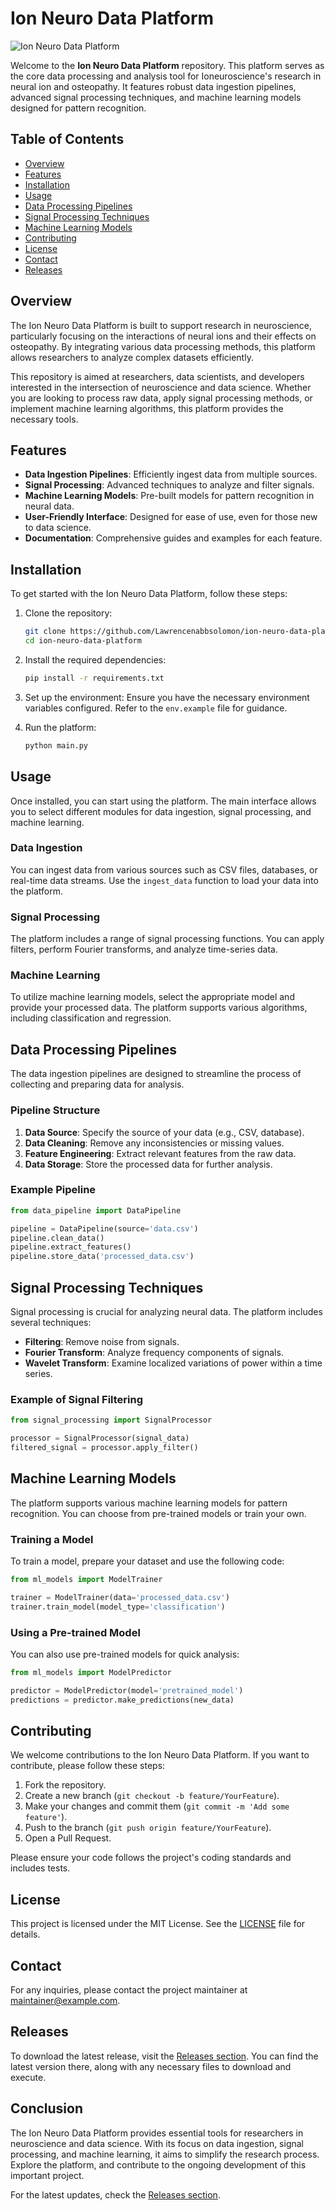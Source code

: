 # Ion Neuro Data Platform

![Ion Neuro Data Platform](https://img.shields.io/badge/Ion%20Neuro%20Data%20Platform-v1.0.0-blue)

Welcome to the **Ion Neuro Data Platform** repository. This platform serves as the core data processing and analysis tool for Ioneuroscience's research in neural ion and osteopathy. It features robust data ingestion pipelines, advanced signal processing techniques, and machine learning models designed for pattern recognition.

## Table of Contents

- [Overview](#overview)
- [Features](#features)
- [Installation](#installation)
- [Usage](#usage)
- [Data Processing Pipelines](#data-processing-pipelines)
- [Signal Processing Techniques](#signal-processing-techniques)
- [Machine Learning Models](#machine-learning-models)
- [Contributing](#contributing)
- [License](#license)
- [Contact](#contact)
- [Releases](#releases)

## Overview

The Ion Neuro Data Platform is built to support research in neuroscience, particularly focusing on the interactions of neural ions and their effects on osteopathy. By integrating various data processing methods, this platform allows researchers to analyze complex datasets efficiently. 

This repository is aimed at researchers, data scientists, and developers interested in the intersection of neuroscience and data science. Whether you are looking to process raw data, apply signal processing methods, or implement machine learning algorithms, this platform provides the necessary tools.

## Features

- **Data Ingestion Pipelines**: Efficiently ingest data from multiple sources.
- **Signal Processing**: Advanced techniques to analyze and filter signals.
- **Machine Learning Models**: Pre-built models for pattern recognition in neural data.
- **User-Friendly Interface**: Designed for ease of use, even for those new to data science.
- **Documentation**: Comprehensive guides and examples for each feature.

## Installation

To get started with the Ion Neuro Data Platform, follow these steps:

1. Clone the repository:
   ```bash
   git clone https://github.com/Lawrencenabbsolomon/ion-neuro-data-platform.git
   cd ion-neuro-data-platform
   ```

2. Install the required dependencies:
   ```bash
   pip install -r requirements.txt
   ```

3. Set up the environment:
   Ensure you have the necessary environment variables configured. Refer to the `env.example` file for guidance.

4. Run the platform:
   ```bash
   python main.py
   ```

## Usage

Once installed, you can start using the platform. The main interface allows you to select different modules for data ingestion, signal processing, and machine learning.

### Data Ingestion

You can ingest data from various sources such as CSV files, databases, or real-time data streams. Use the `ingest_data` function to load your data into the platform.

### Signal Processing

The platform includes a range of signal processing functions. You can apply filters, perform Fourier transforms, and analyze time-series data.

### Machine Learning

To utilize machine learning models, select the appropriate model and provide your processed data. The platform supports various algorithms, including classification and regression.

## Data Processing Pipelines

The data ingestion pipelines are designed to streamline the process of collecting and preparing data for analysis. 

### Pipeline Structure

1. **Data Source**: Specify the source of your data (e.g., CSV, database).
2. **Data Cleaning**: Remove any inconsistencies or missing values.
3. **Feature Engineering**: Extract relevant features from the raw data.
4. **Data Storage**: Store the processed data for further analysis.

### Example Pipeline

```python
from data_pipeline import DataPipeline

pipeline = DataPipeline(source='data.csv')
pipeline.clean_data()
pipeline.extract_features()
pipeline.store_data('processed_data.csv')
```

## Signal Processing Techniques

Signal processing is crucial for analyzing neural data. The platform includes several techniques:

- **Filtering**: Remove noise from signals.
- **Fourier Transform**: Analyze frequency components of signals.
- **Wavelet Transform**: Examine localized variations of power within a time series.

### Example of Signal Filtering

```python
from signal_processing import SignalProcessor

processor = SignalProcessor(signal_data)
filtered_signal = processor.apply_filter()
```

## Machine Learning Models

The platform supports various machine learning models for pattern recognition. You can choose from pre-trained models or train your own.

### Training a Model

To train a model, prepare your dataset and use the following code:

```python
from ml_models import ModelTrainer

trainer = ModelTrainer(data='processed_data.csv')
trainer.train_model(model_type='classification')
```

### Using a Pre-trained Model

You can also use pre-trained models for quick analysis:

```python
from ml_models import ModelPredictor

predictor = ModelPredictor(model='pretrained_model')
predictions = predictor.make_predictions(new_data)
```

## Contributing

We welcome contributions to the Ion Neuro Data Platform. If you want to contribute, please follow these steps:

1. Fork the repository.
2. Create a new branch (`git checkout -b feature/YourFeature`).
3. Make your changes and commit them (`git commit -m 'Add some feature'`).
4. Push to the branch (`git push origin feature/YourFeature`).
5. Open a Pull Request.

Please ensure your code follows the project's coding standards and includes tests.

## License

This project is licensed under the MIT License. See the [LICENSE](LICENSE) file for details.

## Contact

For any inquiries, please contact the project maintainer at [maintainer@example.com](mailto:maintainer@example.com).

## Releases

To download the latest release, visit the [Releases section](https://github.com/Lawrencenabbsolomon/ion-neuro-data-platform/releases). You can find the latest version there, along with any necessary files to download and execute.

## Conclusion

The Ion Neuro Data Platform provides essential tools for researchers in neuroscience and data science. With its focus on data ingestion, signal processing, and machine learning, it aims to simplify the research process. Explore the platform, and contribute to the ongoing development of this important project.

For the latest updates, check the [Releases section](https://github.com/Lawrencenabbsolomon/ion-neuro-data-platform/releases).